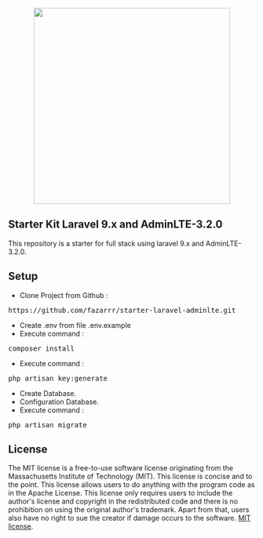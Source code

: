 <p  align="center"><a  href="https://laravel.com"  target="_blank"><img  src="https://raw.githubusercontent.com/laravel/art/master/logo-lockup/5%20SVG/2%20CMYK/1%20Full%20Color/laravel-logolockup-cmyk-red.svg"  width="400"></a></p>
  
## Starter Kit Laravel 9.x  and AdminLTE-3.2.0
This repository is a starter for full stack using laravel 9.x and AdminLTE-3.2.0.

## Setup

<ul dir="auto">  <li>Clone Project from Github :</li>  </ul>  <div class="highlight highlight-source-shell notranslate position-relative overflow-auto" dir="auto" data-snippet-clipboard-copy-content="https://github.com/IDrumahdev/Starter-Kit-Laravel-9.git"><pre>https://github.com/fazarrr/starter-laravel-adminlte.git</pre></div>  <ul dir="auto">  <li>Create .env from file .env.example</li>  <li>Execute command :</li>  </ul>  <div class="highlight highlight-source-shell notranslate position-relative overflow-auto" dir="auto" data-snippet-clipboard-copy-content="composer install"><pre>composer install</pre></div>  <ul dir="auto">  <li>Execute command :</li>  </ul>  <div class="highlight highlight-source-shell notranslate position-relative overflow-auto" dir="auto" data-snippet-clipboard-copy-content="php artisan key:generate"><pre>php artisan key:generate</pre></div>  <ul dir="auto">  <li>Create Database.</li>  <li>Configuration Database.</li>  <li>Execute command :</li>  </ul>  <div class="highlight highlight-source-shell notranslate position-relative overflow-auto" dir="auto" data-snippet-clipboard-copy-content="php artisan migrate"><pre>php artisan migrate</pre></div>

## License

<p dir="auto">The MIT license is a free-to-use software license originating from the Massachusetts Institute of Technology (MIT). This license is concise and to the point. This license allows users to do anything with the program code as in the Apache License. This license only requires users to include the author's license and copyright in the redistributed code and there is no prohibition on using the original author's trademark. Apart from that, users also have no right to sue the creator if damage occurs to the software. <a href="https://opensource.org/licenses/MIT" rel="nofollow">MIT license</a>.</p>
